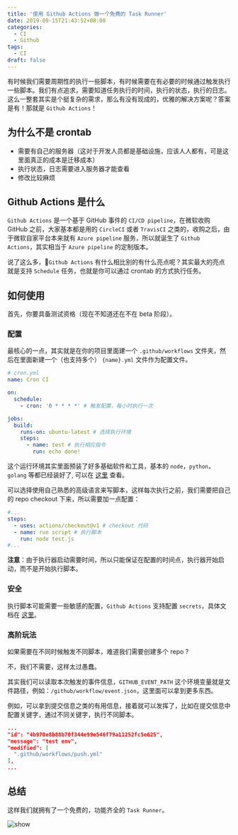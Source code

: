 ```yaml
---
title: '使用 Github Actions 做一个免费的 Task Runner'
date: 2019-09-15T21:43:52+08:00
categories:
  - CI
  - Github
tags:
  - CI
draft: false
---
```


有时候我们需要周期性的执行一些脚本，有时候需要在有必要的时候通过触发执行一些脚本。我们有点追求，需要知道任务执行的时间，执行的状态，执行的日志。这么一整套其实是个挺复杂的需求，那么有没有现成的，优雅的解决方案呢？答案是有！那就是 `Github Actions`！

<!--more-->

## 为什么不是 crontab

- 需要有自己的服务器（这对于开发人员都是基础设施，应该人人都有，可是这里面真正的成本是迁移成本）
- 执行状态，日志需要进入服务器才能查看
- 修改比较麻烦

## Github Actions 是什么

`Github Actions` 是一个基于 GitHub 事件的 `CI/CD pipeline`，在微软收购 GitHub 之前，大家基本都是用的 `CircleCI` 或者 `TravisCI` 之类的，收购之后，由于微软自家平台本来就有 `Azure pipeline` 服务，所以就诞生了 `Github Actions`，其实相当于 `Azure pipeline` 的定制版本。

说了这么多，`Github Actions` 有什么相比别的有什么亮点呢？其实最大的亮点就是支持 `Schedule` 任务，也就是你可以通过 crontab 的方式执行任务。

## 如何使用

首先，你要具备测试资格（现在不知道还在不在 beta 阶段）。

### 配置

最核心的一点，其实就是在你的项目里面建一个 `.github/workflows` 文件夹，然后在里面新建一个（也支持多个） `{name}.yml` 文件作为配置文件。

```yml
# cron.yml
name: Cron CI

on:
  schedule:
    - cron: '0 * * * *' # 触发配置，每小时执行一次

jobs:
  build:
    runs-on: ubuntu-latest # 选择执行环境
    steps:
      - name: test # 执行相应指令
        run: echo done!
```

这个运行环境其实里面预装了好多基础软件和工具，基本的 `node`，`python`，`golang` 等都已经装好了, 可以在 [这里](https://help.github.com/en/articles/software-in-virtual-environments-for-github-actions) 查看。

可以选择使用自己熟悉的高级语言来写脚本，这样每次执行之前，我们需要把自己的 repo checkout 下来，所以需要加一点配置：

```yml
#...
steps:
  - uses: actions/checkout@v1 # checkout 代码
  - name: run script # 执行脚本
    run: node test.js
#...
```

**注意**：由于执行器启动需要时间，所以只能保证在配置的时间点，执行器开始启动，而不是开始执行脚本。

### 安全

执行脚本可能需要一些敏感的配置，`Github Actions` 支持配置 `secrets`，具体文档在 [这里](https://help.github.com/en/articles/virtual-environments-for-github-actions#creating-and-using-secrets-encrypted-variables)。

### 高阶玩法

如果需要在不同时候触发不同脚本，难道我们需要创建多个 repo ?

不，我们不需要，这样太过愚蠢。

其实我们可以读取本次触发的事件信息，`GITHUB_EVENT_PATH` 这个环境变量就是文件路径，例如：`/github/workflow/event.json`，这里面可以拿到更多东西。

例如，可以拿到提交信息之类的有用信息，接着就可以发挥了，比如在提交信息中配置关键字，通过不同关键字，执行不同脚本。

```json
...
"id": "4b970e8b88b70f344e99e546f79a11252fc5e625",
"message": "test env",
"modified": [
  ".github/workflows/push.yml"
],
...
```

## 总结

这样我们就拥有了一个免费的，功能齐全的 `Task Runner`。

![show](/github-actions/show.png)
